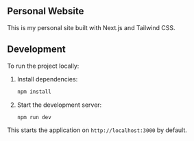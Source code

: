 ## Personal Website

This is my personal site built with Next.js and Tailwind CSS.

## Development

To run the project locally:

1. Install dependencies:

   ```bash
   npm install
   ```

2. Start the development server:

   ```bash
   npm run dev
   ```

This starts the application on `http://localhost:3000` by default.

